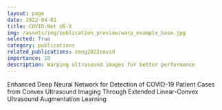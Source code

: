 ```yaml
---
layout: page
date: 2022-04-01
title: COVID-Net US-X
img: /assets/img/publication_preview/warp_example_base.jpg
selected: True
category: publications
related_publications: zeng2022covid
importance: 10
description: Warping ultrasound images for better performance
---
```

Enhanced Deep Neural Network for Detection of COVID-19 Patient Cases from Convex Ultrasound Imaging Through Extended Linear-Convex Ultrasound Augmentation Learning